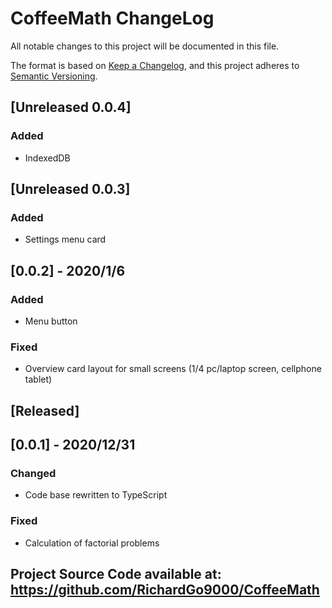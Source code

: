 # CoffeeMath ChangeLog
All notable changes to this project will be documented in this file.

The format is based on [Keep a Changelog](https://keepachangelog.com/en/1.0.0/),
and this project adheres to [Semantic Versioning](https://semver.org/spec/v2.0.0.html).


## [Unreleased 0.0.4]
### Added 
- IndexedDB

## [Unreleased 0.0.3]
### Added 
- Settings menu card

## [0.0.2] - 2020/1/6
### Added 
- Menu button
### Fixed
- Overview card layout for small screens (1/4 pc/laptop screen, cellphone tablet)

## [Released]

## [0.0.1] - 2020/12/31
### Changed
- Code base rewritten to TypeScript
### Fixed
- Calculation of factorial problems


## Project Source Code available at: https://github.com/RichardGo9000/CoffeeMath
